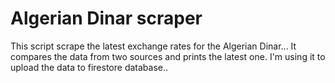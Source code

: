 # Algerian Dinar scraper

This script scrape the latest exchange rates for the Algerian Dinar...
It compares the data from two sources and prints the latest one.
I'm using it to upload the data to firestore database..
